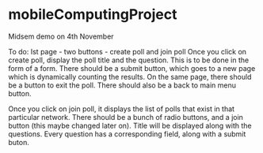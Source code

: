 mobileComputingProject
======================

Midsem demo on 4th November

To do: Ist page - two buttons - create poll and join poll
Once you click on create poll, display the poll title and the question. This is to be done in the form of a form. There should be a submit button, which goes to a new page which is dynamically counting the results. On the same page, there should be a button to exit the poll. There should also be a back to main menu button. 

Once you click on join poll, it displays the list of polls that exist in that particular network. There should be a bunch of radio buttons, and a join button (this maybe changed later on). Title will be displayed along with the questions. Every question has a corresponding field, along with a submit buton. 
